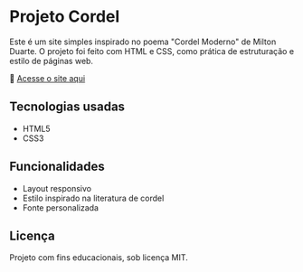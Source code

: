 # Projeto Cordel

Este é um site simples inspirado no poema "Cordel Moderno" de Milton Duarte. O projeto foi feito com HTML e CSS, como prática de estruturação e estilo de páginas web.

🔗 [Acesse o site aqui](https://kevenscharttz.github.io/projeto-cordel/)

## Tecnologias usadas

- HTML5  
- CSS3  

## Funcionalidades

- Layout responsivo  
- Estilo inspirado na literatura de cordel  
- Fonte personalizada  

## Licença

Projeto com fins educacionais, sob licença MIT.
